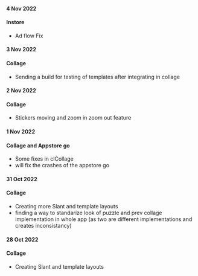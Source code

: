 #### 4 Nov 2022
#### Instore
- Ad flow Fix

#### 3 Nov 2022
#### Collage
- Sending a build for testing of templates after integrating in collage


#### 2 Nov 2022
#### Collage
- Stickers moving and zoom in zoom out feature

#### 1 Nov 2022
#### Collage and Appstore go 
- Some fixes in clCollage
- will fix the crashes of the appstore go


#### 31 Oct 2022
#### Collage 
- Creating more Slant and template layouts
- finding a way to standarize look of puzzle and prev collage implementation in whole app (as two are different implementations and creates inconsistancy)


#### 28 Oct 2022
#### Collage 
- Creating Slant and template layouts
